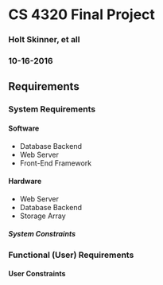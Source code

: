# CS 4320 Final Project
### Holt Skinner, et all
### 10-16-2016

## Requirements

<!---
Insert Requirements Here!!!
-->
### System Requirements

#### Software
- Database Backend
  <!--- - Mongo or SQL --->
- Web Server
  <!---  - Python or PHP --->
- Front-End Framework
  <!-- - HTML, CSS, & JavaScript -->
  <!--- - Bootstrap--->

#### Hardware
- Web Server
- Database Backend
- Storage Array

##### System Constraints

### Functional (User) Requirements

#### User Constraints
